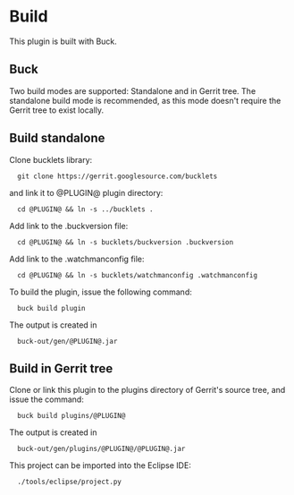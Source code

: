 Build
=====

This plugin is built with Buck.

Buck
----

Two build modes are supported: Standalone and in Gerrit tree.
The standalone build mode is recommended, as this mode doesn't require
the Gerrit tree to exist locally.

Build standalone
----------------

Clone bucklets library:

```
  git clone https://gerrit.googlesource.com/bucklets

```
and link it to @PLUGIN@ plugin directory:

```
  cd @PLUGIN@ && ln -s ../bucklets .
```

Add link to the .buckversion file:

```
  cd @PLUGIN@ && ln -s bucklets/buckversion .buckversion
```

Add link to the .watchmanconfig file:
```
  cd @PLUGIN@ && ln -s bucklets/watchmanconfig .watchmanconfig
```

To build the plugin, issue the following command:


```
  buck build plugin
```

The output is created in

```
  buck-out/gen/@PLUGIN@.jar
```

Build in Gerrit tree
--------------------

Clone or link this plugin to the plugins directory of Gerrit's source
tree, and issue the command:

```
  buck build plugins/@PLUGIN@
```

The output is created in

```
  buck-out/gen/plugins/@PLUGIN@/@PLUGIN@.jar
```

This project can be imported into the Eclipse IDE:

```
  ./tools/eclipse/project.py
```
